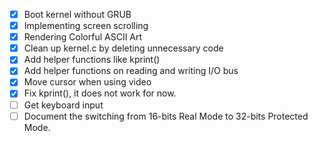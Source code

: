 - [x] Boot kernel without GRUB
- [x] Implementing screen scrolling
- [x] Rendering Colorful ASCII Art
- [x] Clean up kernel.c by deleting unnecessary code
- [x] Add helper functions like kprint()
- [x] Add helper functions on reading and writing I/O bus
- [x] Move cursor when using video
- [x] Fix kprint(), it does not work for now.
- [ ] Get keyboard input
- [ ] Document the switching from 16-bits Real Mode to 32-bits Protected Mode.
